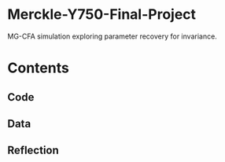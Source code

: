 # Merckle-Y750-Final-Project
MG-CFA simulation exploring parameter recovery for invariance.

# Contents
## Code

## Data
## Reflection
